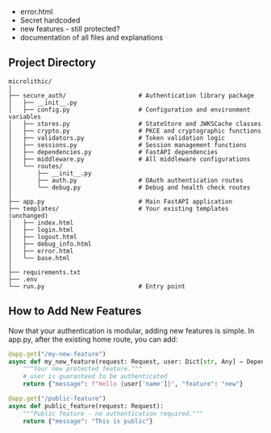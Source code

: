 
- error.html
- Secret hardcoded
- new features - still protected?
- documentation of all files and explanations

## Project Directory

```
microlithic/
│
├── secure_auth/                    # Authentication library package
│   ├── __init__.py
│   ├── config.py                   # Configuration and environment variables
│   ├── stores.py                   # StateStore and JWKSCache classes
│   ├── crypto.py                   # PKCE and cryptographic functions
│   ├── validators.py               # Token validation logic
│   ├── sessions.py                 # Session management functions
│   ├── dependencies.py             # FastAPI dependencies
│   ├── middleware.py               # All middleware configurations
│   └── routes/
│       ├── __init__.py
│       ├── auth.py                 # OAuth authentication routes
│       └── debug.py                # Debug and health check routes
│
├── app.py                          # Main FastAPI application
├── templates/                      # Your existing templates (unchanged)
│   ├── index.html
│   ├── login.html
│   ├── logout.html
│   ├── debug_info.html
│   ├── error.html
│   └── base.html
│
├── requirements.txt
├── .env
└── run.py                          # Entry point
```

## How to Add New Features
Now that your authentication is modular, adding new features is simple. In app.py, after the existing home route, you can add:

```python
@app.get("/my-new-feature")
async def my_new_feature(request: Request, user: Dict[str, Any] = Depends(get_current_user)):
    """Your new protected feature."""
    # user is guaranteed to be authenticated
    return {"message": f"Hello {user['name']}", "feature": "new"}

@app.get("/public-feature")
async def public_feature(request: Request):
    """Public feature - no authentication required."""
    return {"message": "This is public"}
```
